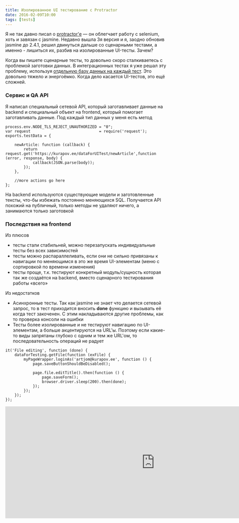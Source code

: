```yaml
---
title: Изолированное UI тестирование с Protractor
date: 2016-02-09T10:00
tags: [tests]
---
```


Я не так давно писал о [protractor'е](http://kurapov.ee/rus/lab/quality_control/frontend/protractor/) — он облегчает работу с selenium, хоть и завязан с jasmine. Недавно вышла 3я версия и я, заодно обновив jasmine до 2.4.1, решил двинуться дальше со сценарными тестами, а именно - лишиться их, разбив на изолированные UI-тесты. Зачем?

Когда вы пишете сценарные тесты, то довольно скоро сталкиваетесь с проблемой заготовки данных. В интеграционных тестах я уже решал эту проблему, используя [отдельную базу данных на каждый тест](http://kurapov.ee/rus/lab/quality_control/phpunit/isolated_db_for_test/). Это довольно тяжело и энергоёмко. Когда дело касается UI-тестов, это ещё сложней.   

<!-- truncate -->

### Сервис и QA API

Я написал специальный сетевой API, который заготавливает данные на backend и специальный объект на frontend, который помогает заготавливать данные. Под каждый тип данных у меня есть метод

```
process.env.NODE_TLS_REJECT_UNAUTHORIZED = "0";
var request                              = require('request');
exports.testData = {

	newArticle: function (callback) {
		return request.get('https://kurapov.ee/dataForUITest/newArticle',function (error, response, body) {
			callback(JSON.parse(body));
		});
	},
	
	//more actions go here
};
```

На backend используются существующие модели и заготовленные тексты, что-бы избежать постоянно меняющихся SQL. Получается API похожий на публичный, только методы не удаляют ничего, а занимаются только заготовкой  

### Последствия на frontend

Из плюсов

- тесты стали стабильней, можно перезапускать индивидуальные тесты без всех зависимостей
- тесты можно распараллеливать, если они не сильно привязаны к навигации по меняющимся в это же время UI-элементам (меню с сортировкой по времени изменения)
- тесты проще, т.к. тестируют конкретный модуль/сущность которая так же создаётся на backend, вместо сценарного тестирования работы «всего»

Из недостатков

- Асинхронные тесты. Так как jasmine не знает что делается сетевой запрос, то в тест приходится вносить **done** функцию и вызывать её когда тест закоченен. С этим накладываются другие проблемы, как то проверка консоли на ошибки
- Тесты более изолированные и не тестируют навигацию по UI-элементам, а больше акцентируются на URL'ы. Поэтому если какие-то виды запрятаны глубоко с одним и тем же URL'ом, то последовательность операций не радует

```
it('File editing', function (done) {
	dataForTesting.getFile(function (exFile) {
		myPageWrapper.loginAs('artjom@kurapov.ee', function () {
			page.saveButtonShouldBeDisabled();

			page.file.editTitle().then(function () {
				page.saveForm();
				browser.driver.sleep(200).then(done);
			});
		});
	});
});
```


<iframe width="934" height="350" src="https://www.youtube.com/embed/n3APDzvPF0k" title="2015.12.29 Никита Макаров - Микросервисы для автоматизации тестирования («Одноклассники»)" frameborder="0" allow="accelerometer; autoplay; clipboard-write; encrypted-media; gyroscope; picture-in-picture; web-share" referrerpolicy="strict-origin-when-cross-origin" allowfullscreen></iframe>
